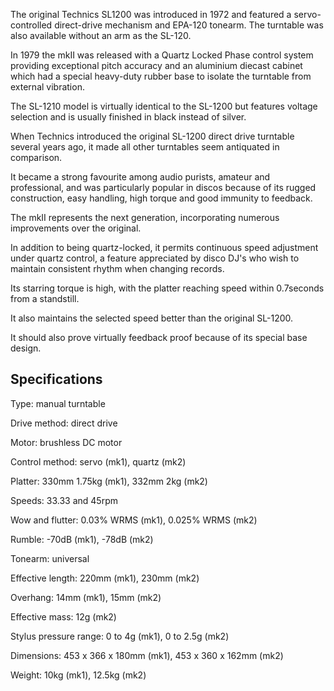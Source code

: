 The original Technics SL1200 was introduced in 1972 and featured a servo-controlled direct-drive mechanism and EPA-120 tonearm. The turntable was also available without an arm as the SL-120.

In 1979 the mkII was released with a Quartz Locked Phase control system providing exceptional pitch accuracy and an aluminium diecast cabinet which had a special heavy-duty rubber base to isolate the turntable from external vibration.

The SL-1210 model is virtually identical to the SL-1200 but features voltage selection and is usually finished in black instead of silver.

When Technics introduced the original SL-1200 direct drive turntable several years ago, it made all other turntables seem antiquated in comparison.

It became a strong favourite among audio purists, amateur and professional, and was particularly popular in discos because of its rugged construction, easy handling, high torque and good immunity to feedback.

The mkII represents the next generation, incorporating numerous improvements over the original.

In addition to being quartz-locked, it permits continuous speed adjustment under quartz control, a feature appreciated by disco DJ's who wish to maintain consistent rhythm when changing records.

Its starring torque is high, with the platter reaching speed within 0.7seconds from a standstill.

It also maintains the selected speed better than the original SL-1200.

It should also prove virtually feedback proof because of its special base design.

## Specifications

Type: manual turntable

Drive method: direct drive

Motor: brushless DC motor

Control method: servo (mk1), quartz (mk2)

Platter: 330mm 1.75kg (mk1), 332mm 2kg (mk2)

Speeds: 33.33 and 45rpm

Wow and flutter: 0.03% WRMS (mk1), 0.025% WRMS (mk2)

Rumble: -70dB (mk1), -78dB (mk2)

Tonearm: universal

Effective length: 220mm (mk1), 230mm (mk2)

Overhang: 14mm (mk1), 15mm (mk2)

Effective mass: 12g (mk2)

Stylus pressure range: 0 to 4g (mk1), 0 to 2.5g (mk2)

Dimensions: 453 x 366 x 180mm (mk1), 453 x 360 x 162mm (mk2)

Weight: 10kg (mk1), 12.5kg (mk2)
